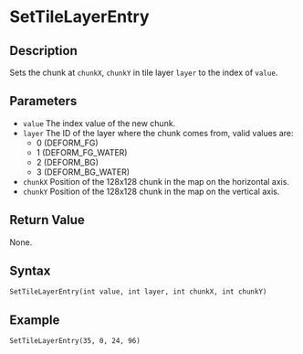 # SetTileLayerEntry

## Description
Sets the chunk at `chunkX`, `chunkY` in tile layer `layer` to the index of `value`.

## Parameters
- `value`
The index value of the new chunk.
- `layer`
The ID of the layer where the chunk comes from, valid values are:
    - 0 (DEFORM_FG)
    - 1 (DEFORM_FG_WATER)
    - 2 (DEFORM_BG)
    - 3 (DEFORM_BG_WATER)
- `chunkX`
Position of the 128x128 chunk in the map on the horizontal axis.
- `chunkY`
Position of the 128x128 chunk in the map on the vertical axis.

## Return Value
None.

## Syntax
```
SetTileLayerEntry(int value, int layer, int chunkX, int chunkY)
```

## Example
```
SetTileLayerEntry(35, 0, 24, 96)
```